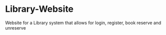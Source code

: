 # Library-Website
Website for a Library system that allows for login, register, book reserve and unreserve
